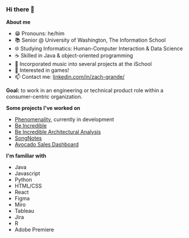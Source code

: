 ### Hi there 👋

**About me**
- 😁 Pronouns: he/him
- 📚 Senior @ University of Washington, The Information School
- 🌐 Studying Informatics: Human-Computer Interaction & Data Science
- ☕ Skilled in Java & object-oriented programming
- 🎹 Incorporated music into several projects at the iSchool
- 👾 Interested in games!
- 📫 Contact me: [linkedin.com/in/zach-grande/](https://www.linkedin.com/in/zach-grande/)

**Goal:** to work in an engineering or technical product role within a consumer-centric organization.

**Some projects I've worked on**
- [Phenomenality,](https://phenomenality-bdf65.web.app/) currently in development
- [Be Incredible](https://uw-info442-au21.github.io/group4-in4matix/)
- [Be Incredible Architectural Analysis](https://github.com/info443-wi22/project-1-ZachGrande)
- [SongNotes](https://info-340-project-2-6e95f.firebaseapp.com/)
- [Avocado Sales Dashboard](https://zachgrande.github.io/info474-react-parcel-template/)

**I'm familiar with**
- Java
- Javascript
- Python
- HTML/CSS
- React
- Figma
- Miro
- Tableau
- Jira
- R
- Adobe Premiere
